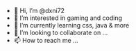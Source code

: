 - 👋 Hi, I’m @dxni72
- 👀 I’m interested in gaming and coding
- 🌱 I’m currently learning css, java & more
- 💞️ I’m looking to collaborate on ...
- 📫 How to reach me ...

<!---
dxni72/dxni72 is a ✨ special ✨ repository because its `README.md` (this file) appears on your GitHub profile.
You can click the Preview link to take a look at your changes.
--->
